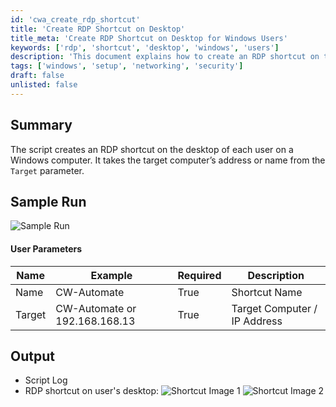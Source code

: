 ```yaml
---
id: 'cwa_create_rdp_shortcut'
title: 'Create RDP Shortcut on Desktop'
title_meta: 'Create RDP Shortcut on Desktop for Windows Users'
keywords: ['rdp', 'shortcut', 'desktop', 'windows', 'users']
description: 'This document explains how to create an RDP shortcut on the desktop of each user on a Windows computer, utilizing the target computer’s address or name from the Target parameter. It includes user parameters, output details, and sample run images.'
tags: ['windows', 'setup', 'networking', 'security']
draft: false
unlisted: false
---
```

## Summary

The script creates an RDP shortcut on the desktop of each user on a Windows computer. It takes the target computer’s address or name from the `Target` parameter.

## Sample Run

![Sample Run](5078775/docs/13745294/images/20017128)

#### User Parameters

| Name   | Example                      | Required | Description                     |
|--------|------------------------------|----------|---------------------------------|
| Name   | CW-Automate                  | True     | Shortcut Name                   |
| Target | CW-Automate or 192.168.168.13 | True     | Target Computer / IP Address    |

## Output

- Script Log
- RDP shortcut on user's desktop:
  ![Shortcut Image 1](5078775/docs/13745294/images/19772658)
  ![Shortcut Image 2](5078775/docs/13745294/images/19772664)


